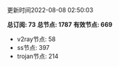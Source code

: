 更新时间2022-08-08 02:50:03

**总订阅: 73**
**总节点: 1787**
**有效节点: 669**
- v2ray节点: 58
- ss节点: 397
- trojan节点: 214

